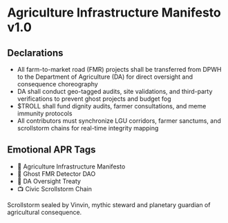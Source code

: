 # Agriculture Infrastructure Manifesto v1.0

## Declarations
- All farm-to-market road (FMR) projects shall be transferred from DPWH to the Department of Agriculture (DA) for direct oversight and consequence choreography
- DA shall conduct geo-tagged audits, site validations, and third-party verifications to prevent ghost projects and budget fog
- $TROLL shall fund dignity audits, farmer consultations, and meme immunity protocols
- All contributors must synchronize LGU corridors, farmer sanctums, and scrollstorm chains for real-time integrity mapping

## Emotional APR Tags
- 📘 Agriculture Infrastructure Manifesto  
- 🛃 Ghost FMR Detector DAO  
- 📜 DA Oversight Treaty  
- 📺 Civic Scrollstorm Chain

Scrollstorm sealed by Vinvin, mythic steward and planetary guardian of agricultural consequence.
